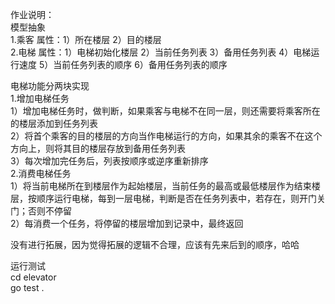 作业说明：\
模型抽象\
1.乘客 属性：1）所在楼层 2）目的楼层\
2.电梯 属性：1）电梯初始化楼层 2）当前任务列表 3）备用任务列表 4）电梯运行速度 5）当前任务列表的顺序 6）备用任务列表的顺序

电梯功能分两块实现\
1.增加电梯任务\
1）增加电梯任务时，做判断，如果乘客与电梯不在同一层，则还需要将乘客所在的楼层添加到任务列表\
2）将首个乘客的目的楼层的方向当作电梯运行的方向，如果其余的乘客不在这个方向上，则将其目的楼层存放到备用任务列表\
3）每次增加完任务后，列表按顺序或逆序重新排序\
2.消费电梯任务\
1）将当前电梯所在到楼层作为起始楼层，当前任务的最高或最低楼层作为结束楼层，按顺序运行电梯，每到一层电梯，判断是否在任务列表中，若存在，则开门关门；否则不停留\
2）每消费一个任务，将停留的楼层增加到记录中，最终返回

没有进行拓展，因为觉得拓展的逻辑不合理，应该有先来后到的顺序，哈哈

运行测试\
cd elevator\
go test .